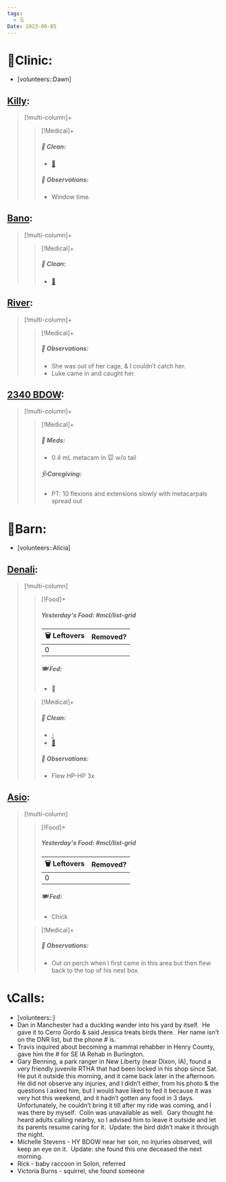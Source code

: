 ```yaml
---
tags:
  - 🗒️
Date: 2023-06-05
---
```


# 🏥Clinic:
- [volunteers::Dawn]

## [Killy](../RARE%20Birds/Ed%20Birds/Killy.md):
> [!multi-column]+
>
>> [!Medical]+
>>##### 🫧 Clean:
>> - [🧽](../Admin/Codes/Scrubbed%20cage.md)
>>
>> ##### 🔭 Observations:
>> - Window time.

## [Bano](../RARE%20Birds/Ed%20Birds/Bano.md):
> [!multi-column]+
>
>> [!Medical]+
>>##### 🫧 Clean:
>> - [🧽](../Admin/Codes/Scrubbed%20cage.md)

## [River](../RARE%20Birds/Ed%20Birds/River.md):
> [!multi-column]+
>
>> [!Medical]+
>> ##### 🔭 Observations:
>> - She was out of her cage, & I couldn’t catch her. 
>> - Luke came in and caught her.

## [2340 BDOW](../RARE%20Birds/2340%20BDOW.md):
> [!multi-column]+
>
>> [!Medical]+
>> ##### 💊 Meds:
>> - 0.4 mL metacam in 🐭 w/o tail
>>
>> ##### 🩺Caregiving:
>> - PT: 10 flexions and extensions slowly with metacarpals spread out

# 🏡Barn:
- [volunteers::Alicia]

## [Denali](../RARE%20Birds/Ed%20Birds/Denali.md):
> [!multi-column]
>
>> [!Food]+
>> ##### Yesterday's Food: #mcl/list-grid
>> |🗑️ Leftovers| Removed?
>> |---|---|
>>|0|
>>
>> ##### 🍽️ Fed:
>> - 🐀
>
>> [!Medical]+
>>##### 🫧 Clean:
>>- [💧](../Admin/Codes/Fresh%20water.md)
>>- [🧹](../Admin/Codes/Raked%20cage.md)
>>
>> ##### 🔭 Observations:
>> - Flew HP-HP 3x

## [Asio](../RARE%20Birds/Ed%20Birds/Asio.md):
> [!multi-column]
>
>> [!Food]+
>> ##### Yesterday's Food: #mcl/list-grid
>> |🗑️ Leftovers| Removed?
>> |---|---|
>>|0|
>>
>> ##### 🍽️ Fed:
>> - Chick
>
>> [!Medical]+
>> ##### 🔭 Observations:
>> - Out on perch when I first came in this area but then flew back to the top of his nest box.

# 📞Calls:
- [volunteers::]
- Dan in Manchester had a duckling wander into his yard by itself.  He gave it to Cerro Gordo & said Jessica treats birds there.  Her name isn’t on the DNR list, but the phone # is.
- Travis inquired about becoming a mammal rehabber in Henry County, gave him the # for SE IA Rehab in Burlington.
- Gary Benning, a park ranger in New Liberty (near Dixon, IA), found a very friendly juvenile RTHA that had been locked in his shop since Sat.  He put it outside this morning, and it came back later in the afternoon.  He did not observe any injuries, and I didn’t either, from his photo & the questions I asked him, but I would have liked to fed it because it was very hot this weekend, and it hadn’t gotten any food in 3 days.  Unfortunately, he couldn’t bring it till after my ride was coming, and I was there by myself.  Colin was unavailable as well.  Gary thought he heard adults calling nearby, so I advised him to leave it outside and let its parents resume caring for it.  Update: the bird didn’t make it through the night.
- Michelle Stevens - HY BDOW near her son, no injuries observed, will keep an eye on it.  Update: she found this one deceased the next morning.
- Rick - baby raccoon in Solon, referred
- Victoria Burns - squirrel, she found someone